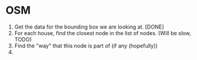 # OSM

1. Get the data for the bounding box we are looking at. [DONE]
2. For each house, find the closest node in the list of nodes. (Will be slow, TODO)
3. Find the "way" that this node is part of (if any (hopefully))
4. 
